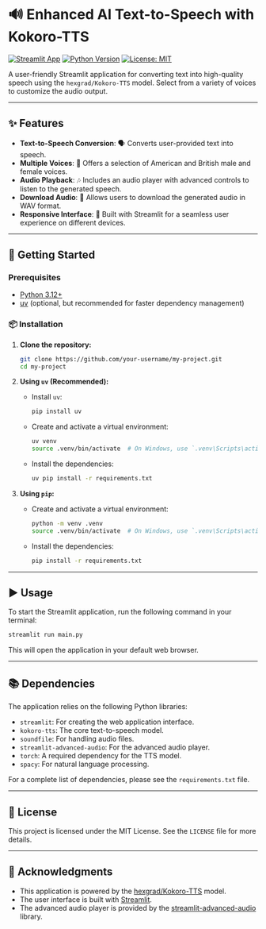 # 🔊 Enhanced AI Text-to-Speech with Kokoro-TTS

[![Streamlit App](https://static.streamlit.io/badges/streamlit_badge_black_white.svg)](https://your-streamlit-app-url.streamlit.app)
[![Python Version](https://img.shields.io/badge/python-3.12+-blue.svg)](https://www.python.org/downloads/)
[![License: MIT](https://img.shields.io/badge/License-MIT-yellow.svg)](https://opensource.org/licenses/MIT)

A user-friendly Streamlit application for converting text into high-quality speech using the `hexgrad/Kokoro-TTS` model. Select from a variety of voices to customize the audio output.

---

## ✨ Features

- **Text-to-Speech Conversion**: 🗣️ Converts user-provided text into speech.
- **Multiple Voices**: 🎤 Offers a selection of American and British male and female voices.
- **Audio Playback**: 🎶 Includes an audio player with advanced controls to listen to the generated speech.
- **Download Audio**: 💾 Allows users to download the generated audio in WAV format.
- **Responsive Interface**: 📱 Built with Streamlit for a seamless user experience on different devices.

---

## 🚀 Getting Started

### Prerequisites

- [Python 3.12+](https://www.python.org/downloads/)
- [uv](https://github.com/astral-sh/uv) (optional, but recommended for faster dependency management)

### 📦 Installation

1.  **Clone the repository:**
    ```bash
    git clone https://github.com/your-username/my-project.git
    cd my-project
    ```

2.  **Using `uv` (Recommended):**
    -   Install `uv`:
        ```bash
        pip install uv
        ```
    -   Create and activate a virtual environment:
        ```bash
        uv venv
        source .venv/bin/activate  # On Windows, use `.venv\Scripts\activate`
        ```
    -   Install the dependencies:
        ```bash
        uv pip install -r requirements.txt
        ```

3.  **Using `pip`:**
    -   Create and activate a virtual environment:
        ```bash
        python -m venv .venv
        source .venv/bin/activate  # On Windows, use `.venv\Scripts\activate`
        ```
    -   Install the dependencies:
        ```bash
        pip install -r requirements.txt
        ```

---

## ▶️ Usage

To start the Streamlit application, run the following command in your terminal:

```bash
streamlit run main.py
```

This will open the application in your default web browser.

---

## 📚 Dependencies

The application relies on the following Python libraries:

-   `streamlit`: For creating the web application interface.
-   `kokoro-tts`: The core text-to-speech model.
-   `soundfile`: For handling audio files.
-   `streamlit-advanced-audio`: For the advanced audio player.
-   `torch`: A required dependency for the TTS model.
-   `spacy`: For natural language processing.

For a complete list of dependencies, please see the `requirements.txt` file.

---

## 📄 License

This project is licensed under the MIT License. See the `LICENSE` file for more details.

---

## 🙏 Acknowledgments

-   This application is powered by the [hexgrad/Kokoro-TTS](https://huggingface.co/hexgrad/Kokoro-TTS) model.
-   The user interface is built with [Streamlit](https://streamlit.io).
-   The advanced audio player is provided by the [streamlit-advanced-audio](https://pypi.org/project/streamlit-advanced-audio/) library.